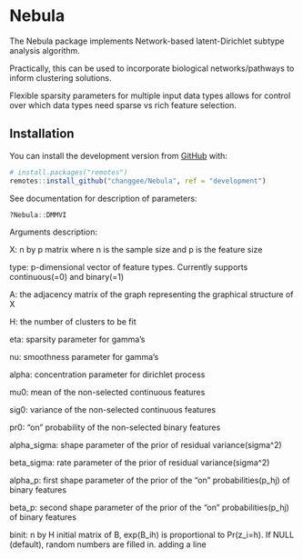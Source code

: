 
<!-- README.md is generated from README.Rmd. Please edit that file -->

# Nebula

<!-- badges: start -->

<!-- badges: end -->

The Nebula package implements Network-based latent-Dirichlet subtype
analysis algorithm.

Practically, this can be used to incorporate biological
networks/pathways to inform clustering solutions.

Flexible sparsity parameters for multiple input data types allows for
control over which data types need sparse vs rich feature selection.

## Installation

You can install the development version from
[GitHub](https://github.com/) with:

``` r
# install.packages("remotes")
remotes::install_github("changgee/Nebula", ref = "development")
```

See documentation for description of parameters:

``` r
?Nebula::DMMVI
```

Arguments description:

X: n by p matrix where n is the sample size and p is the feature size

type: p-dimensional vector of feature types. Currently supports
continuous(=0) and binary(=1)

A: the adjacency matrix of the graph representing the graphical
structure of X

H: the number of clusters to be fit

eta: sparsity parameter for gamma’s

nu: smoothness parameter for gamma’s

alpha: concentration parameter for dirichlet process

mu0: mean of the non-selected continuous features

sig0: variance of the non-selected continuous features

pr0: “on” probability of the non-selected binary features

alpha\_sigma: shape parameter of the prior of residual variance(sigma^2)

beta\_sigma: rate parameter of the prior of residual variance(sigma^2)

alpha\_p: first shape parameter of the prior of the “on”
probabilities(p\_hj) of binary features

beta\_p: second shape parameter of the prior of the “on”
probabilities(p\_hj) of binary features

binit: n by H initial matrix of B, exp(B\_ih) is proportional to
Pr(z\_i=h). If NULL (default), random numbers are filled in.
adding a line
